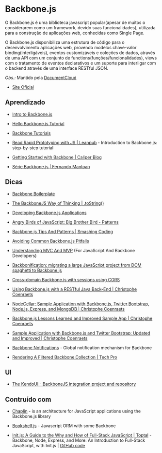 # Backbone.js

O Backbone.js é uma biblioteca javascript popular(apesar de muitos o considerarem como um framework, devido suas funcionalidades), utilizada para a construção de aplicações web, conhecidas como Single Page. 

O Backbone.js disponibiliza uma estrutura de código para o desenvolvimento aplicações web, provendo modelos chave-valor binding(interligáveis), eventos customizáveis e coleções de dados, através de uma API com um conjunto de functions(funções/funcionalidades), views com o tratamento de eventos declarativos e um suporte para interligar com o backend através de uma interface RESTful JSON.


*Obs.:* Mantido pela [DocumentCloud](http://www.documentcloud.org/)

* [Site Oficial](http://documentcloud.github.com/backbone/)


## Aprendizado

* [Intro to Backbone.js](http://elijahmanor.github.com/talks/intro-to-backbonejs/index.html)

* [Hello Backbone.js Tutorial](http://arturadib.com/hello-backbonejs/)

* [Backbone Tutorials](http://backbonetutorials.com/)

* [Read Rapid Prototyping with JS | Leanpub](https://leanpub.com/rapid-prototyping-with-js/read) - Introduction to Backbone.js: step-by-step tutorial

* [Getting Started with Backbone | Caliper Blog](http://caliper.io/blog/2013/Getting-Started-With-Backbone/)

* [Série Backbone.js | Fernando Mantoan](http://fernandomantoan.com/category/serie-backbone-js/)


## Dicas

* [Backbone Boilerplate](http://backboneboilerplate.com/)

* [The BackboneJS Way of Thinking | .toString()](http://www.to-string.com/2013/04/20/the-backbonejs-way-of-thinking/)

* [Developing Backbone.js Applications](http://addyosmani.github.com/backbone-fundamentals/)

* [Angry Birds of JavaScript: Big Brother Bird - Patterns](http://www.elijahmanor.com/2013/04/angry-birds-of-javascript-big-brother.html)

* [Backbone.js Tips And Patterns | Smashing Coding](http://coding.smashingmagazine.com/2013/08/09/backbone-js-tips-patterns/)

* [Avoiding Common Backbone.js Pitfalls](http://ozkatz.github.com/avoiding-common-backbonejs-pitfalls.html)

* [Understanding MVC And MVP](http://addyosmani.com/blog/understanding-mvc-and-mvp-for-javascript-and-backbone-developers/) (For JavaScript And Backbone Developers)

* [Backbonification: migrating a large JavaScript project from DOM spaghetti to Backbone.js](http://www.ofbrooklyn.com/2012/11/13/backbonification-migrating-javascript-to-backbone/)

* [Cross-domain Backbone.js with sessions using CORS](http://backbonetutorials.com/cross-domain-sessions/)

* [Using Backbone.js with a RESTful Java Back-End | Christophe Coenraets](http://coenraets.org/blog/2012/01/using-backbone-js-with-a-restful-java-back-end/)

* [NodeCellar: Sample Application with Backbone.js, Twitter Bootstrap, Node.js, Express, and MongoDB | Christophe Coenraets](http://coenraets.org/blog/2012/10/nodecellar-sample-application-with-backbone-js-twitter-bootstrap-node-js-express-and-mongodb/)

* [Backbone.js Lessons Learned and Improved Sample App | Christophe Coenraets](http://coenraets.org/blog/2012/01/backbone-js-lessons-learned-and-improved-sample-app/)

* [Sample Application with Backbone.js and Twitter Bootstrap: Updated and Improved | Christophe Coenraets](http://coenraets.org/blog/2013/04/sample-application-with-backbone-js-and-twitter-bootstrap-updated-and-improved/)

* [Backbone.Notifications](http://fatiherikli.github.com/backbone-notifications/) - Global notification mechanism for Backbone

* [Rendering A Filtered Backbone.Collection | Tech Pro](http://tech.pro/tutorial/1519/rendering-a-filtered-backbonecollection)


## UI

* [The KendoUI - BackboneJS integration project and repository](http://www.kendoui.com/blogs/teamblog/posts/13-04-11/the-kendoui-backbone-integration-project-and-repository.aspx)


## Contruído com

* [Chaplin](http://chaplinjs.org/) - is an architecture for JavaScript applications using the Backbone.js library

* [Bookshelf.js](http://bookshelfjs.org/) - Javascript ORM with some Backbone

* [Init.js: A Guide to the Why and How of Full-Stack JavaScript | Toptal](http://www.toptal.com/javascript/guide-to-full-stack-javascript-initjs) - Backbone, Node, Express, and More: An Introduction to Full-Stack JavaScript, with Init.js | [GitHub code](https://github.com/picanteverde/init)

